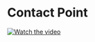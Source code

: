 # Contact Point
[![Watch the video](https://i3.ytimg.com/vi/oor0faEKwBo/hqdefault.jpg)](https://youtu.be/oor0faEKwBo&t=656)	
